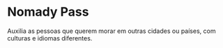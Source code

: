# Nomady Pass
Auxilia as pessoas que querem morar em outras cidades ou países, com culturas e idiomas diferentes.
